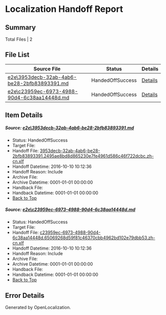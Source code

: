 # <a name='report-top'></a> Localization Handoff Report

## Summary
 Total Files | 2

## File List
 Source File | Status | Details 
 ----------- | ------ | ------- 
 [e2e\3953decb-32ab-4ab6-be28-2bfb83893391.md](https://github.com/OpenLocalizationTestOrg/ol-test0/blob/4037a1886b184ce6599e16adaaf2b9de26b54592/e2e/3953decb-32ab-4ab6-be28-2bfb83893391.md) | HandedOffSuccess | [Details](#3db7d11b9796919652c9527511831d44b037c5bf1)
 [e2e\c23959ec-6973-4988-90d4-6c38aa14448d.md](https://github.com/OpenLocalizationTestOrg/ol-test0/blob/4037a1886b184ce6599e16adaaf2b9de26b54592/e2e/c23959ec-6973-4988-90d4-6c38aa14448d.md) | HandedOffSuccess | [Details](#e4d37ca193e82acbb51cd6de2e43dbf482464d0f3)

## Item Details
##### <a name='3db7d11b9796919652c9527511831d44b037c5bf1'></a> Source: [e2e\3953decb-32ab-4ab6-be28-2bfb83893391.md](https://github.com/OpenLocalizationTestOrg/ol-test0/blob/4037a1886b184ce6599e16adaaf2b9de26b54592/e2e/3953decb-32ab-4ab6-be28-2bfb83893391.md)
* Status: HandedOffSuccess
* Target File: 
* Handoff File: [3953decb-32ab-4ab6-be28-2bfb83893391.2495ae8bd8d865230e7fe4961d586c46f722dcbc.zh-cn.xlf](https://github.com/OpenLocalizationTestOrg/ol-test0-handoff/blob/3c3bf28d586a8cef5fddb7bda5e126e7faad111d/ol-handoff/OpenLocalizationTestOrg/ol-test0-zhcn/qimu/high/3953decb-32ab-4ab6-be28-2bfb83893391.2495ae8bd8d865230e7fe4961d586c46f722dcbc.zh-cn.xlf)
* Handoff Datetime: 2016-10-10 10:12:36
* Handoff Reason: Include
* Archive File: 
* Archive Datetime: 0001-01-01 00:00:00
* Handback File: 
* Handback Datetime: 0001-01-01 00:00:00
* [Back to Top](#report-top)

##### <a name='e4d37ca193e82acbb51cd6de2e43dbf482464d0f3'></a> Source: [e2e\c23959ec-6973-4988-90d4-6c38aa14448d.md](https://github.com/OpenLocalizationTestOrg/ol-test0/blob/4037a1886b184ce6599e16adaaf2b9de26b54592/e2e/c23959ec-6973-4988-90d4-6c38aa14448d.md)
* Status: HandedOffSuccess
* Target File: 
* Handoff File: [c23959ec-6973-4988-90d4-6c38aa14448d.65069268d59f81c46370cbb4962bd102e79dbb53.zh-cn.xlf](https://github.com/OpenLocalizationTestOrg/ol-test0-handoff/blob/3c3bf28d586a8cef5fddb7bda5e126e7faad111d/ol-handoff/OpenLocalizationTestOrg/ol-test0-zhcn/qimu/high/c23959ec-6973-4988-90d4-6c38aa14448d.65069268d59f81c46370cbb4962bd102e79dbb53.zh-cn.xlf)
* Handoff Datetime: 2016-10-10 10:12:36
* Handoff Reason: Include
* Archive File: 
* Archive Datetime: 0001-01-01 00:00:00
* Handback File: 
* Handback Datetime: 0001-01-01 00:00:00
* [Back to Top](#report-top)


## Error Details

Generated by OpenLocalization.
